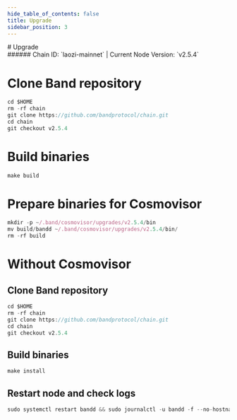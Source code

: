 ```yaml
---
hide_table_of_contents: false
title: Upgrade
sidebar_position: 3
---
```


<div class="h1-with-icon icon-band">
# Upgrade
</div>
###### Chain ID: `laozi-mainnet` | Current Node Version: `v2.5.4`


# Clone Band repository
```js
cd $HOME
rm -rf chain
git clone https://github.com/bandprotocol/chain.git
cd chain
git checkout v2.5.4
 ```

# Build binaries
```js
make build
 ```

# Prepare binaries for Cosmovisor
```js
mkdir -p ~/.band/cosmovisor/upgrades/v2.5.4/bin
mv build/bandd ~/.band/cosmovisor/upgrades/v2.5.4/bin/
rm -rf build
```

# Without Cosmovisor
## Clone Band repository
```js
cd $HOME
rm -rf chain
git clone https://github.com/bandprotocol/chain.git
cd chain
git checkout v2.5.4
 ```

## Build binaries
```js
make install
 ```

## Restart node and check logs
```js
sudo systemctl restart bandd && sudo journalctl -u bandd -f --no-hostname -o cat
```